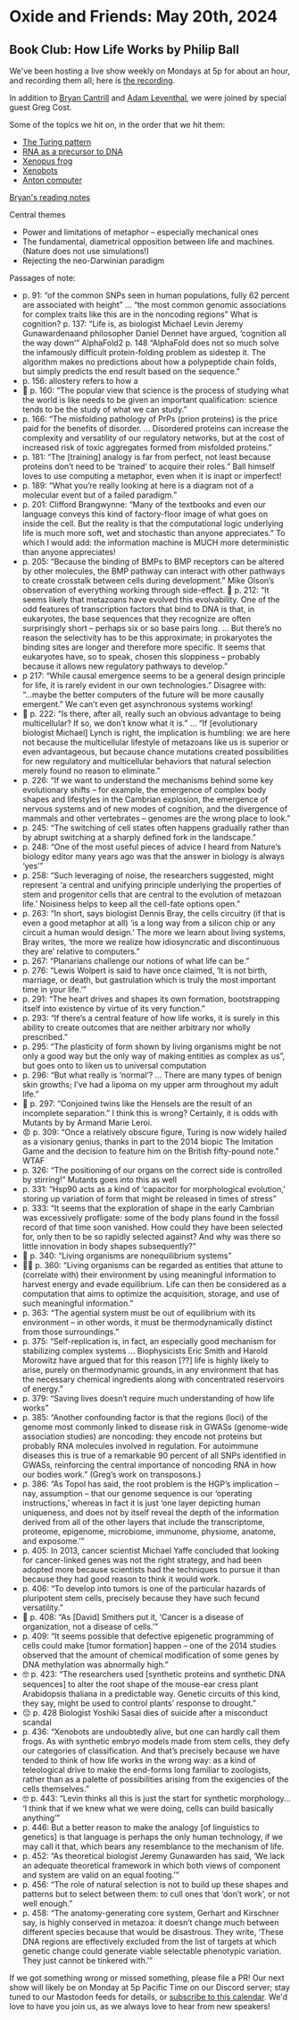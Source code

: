 # Oxide and Friends: May 20th, 2024

## Book Club: How Life Works by Philip Ball

We've been hosting a live show weekly on Mondays at 5p for about an hour,
and recording them all; here is
[the recording](https://youtu.be/5zDPneXJ_a8).

In addition to
[Bryan Cantrill](https://mastodon.social/@bcantrill) and
[Adam Leventhal](https://mastodon.social/@ahl),
we were joined by special guest
Greg Cost.

Some of the topics we hit on, in the order that we hit them:

- [The Turing pattern](https://en.wikipedia.org/wiki/Turing_pattern)
- [RNA as a precursor to DNA](https://en.wikipedia.org/wiki/RNA_world)
- [Xenopus frog](https://www.flickr.com/photos/expresso-2222/4235327806)
- [Xenobots](https://newatlas.com/science/pac-man-living-xenobots-reproduction/)
- [Anton computer](https://en.wikipedia.org/wiki/Anton_(computer))

[Bryan's reading notes](https://docs.google.com/document/d/1rmgAwcuxP_Hdu0ha1jJNslxaW1GVFx_TlbL-WVYgeC8/edit)

Central themes

- Power and limitations of metaphor – especially mechanical ones
- The fundamental, diametrical opposition between life and machines. (Nature does not use simulations!)
- Rejecting the neo-Darwinian paradigm

Passages of note:

- p. 91: “of the common SNPs seen in human populations, fully 62 percent are associated with height” … “the most common genomic associations for complex traits like this are in the noncoding regions”
What is cognition? p. 137: “Life is, as biologist Michael Levin Jeremy Gunawardenaand philosopher Daniel Dennet have argued, ‘cognition all the way down’”
AlphaFold2 p. 148 “AlphaFold does not so much solve the infamously difficult protein-folding problem as sidestep it. The algorithm makes no predictions about how a polypeptide chain folds, but simply predicts the end result based on the sequence.”
- p. 156: allostery refers to how a 
- 🤯 p. 160: “The popular view that science is the process of studying what the world is like needs to be given an important qualification: science tends to be the study of what we can study.”
- p. 166: “The misfolding pathology of PrPs (prion proteins) is the price paid for the benefits of disorder. … Disordered proteins can increase the complexity and versatility of our regulatory networks, but at the cost of increased risk of toxic aggregates formed from misfolded proteins.”
- p. 181: “The [training] analogy is far from perfect, not least because proteins don’t need to be ‘trained’ to acquire their roles.” Ball himself loves to use computing a metaphor, even when it is inapt  or imperfect!
- p. 189: “What you’re really looking at here is a diagram not of a molecular event but of a failed paradigm.”
- p. 201: Clifford Brangwynne: “Many of the textbooks and even our language conveys this kind of factory-floor image of what goes on inside the cell. But the reality is that the computational logic underlying life is much more soft, wet and stochastic than anyone appreciates.” To which I would add: the information machine is MUCH more deterministic than anyone appreciates!
- p. 205: “Because the binding of BMPs to BMP receptors can be altered by other molecules, the BMP pathway can interact with other pathways to create crosstalk between cells during development.” Mike Olson’s observation of everything working through side-effect.
🤯 p. 212: “It seems likely that metazoans have evolved this evolvability. One of the odd features of transcription factors that bind to DNA is that, in eukaryotes, the base sequences that they recognize are often surprisingly short – perhaps six or so base pairs long. … But there’s no reason the selectivity has to be this approximate; in prokaryotes the binding sites are longer and therefore more specific. It seems that eukaryotes have, so to speak, chosen this sloppiness – probably because it allows new regulatory pathways to develop.”
- p 217: “While causal emergence seems to be a general design principle for life, it is rarely evident in our own technologies.” Disagree with: “...maybe the better computers of the future will be more causally emergent.” We can’t even get asynchronous systems working!
- 🤯 p. 222: “Is there, after all, really such an obvious advantage to being multicellular? If so, we don’t know what it is.” … “If [evolutionary biologist Michael] Lynch is right, the implication is humbling: we are here not because the multicellular lifestyle of metazoans like us is superior or even advantageous, but because chance mutations created possibilities for new regulatory and multicellular behaviors that natural selection merely found no reason to eliminate.”
- p. 226: “If we want to understand the mechanisms behind some key evolutionary shifts – for example, the emergence of complex body shapes and lifestyles in the Cambrian explosion, the emergence of nervous systems and of new modes of cognition, and the divergence of mammals and other vertebrates – genomes are the wrong place to look.”
- p. 245: “The switching of cell states often happens gradually rather than by abrupt switching at a sharply defined fork in the landscape.”
- p. 248: “One of the most useful pieces of advice I heard from Nature’s biology editor many years ago was that the answer in biology is always ‘yes’”
- p. 258: “Such leveraging of noise, the researchers suggested, might represent ‘a central and unifying principle underlying the properties of stem and progenitor cells that are central to the evolution of metazoan life.’ Noisiness helps to keep all the cell-fate options open.”
- p. 263: “In short, says biologist Dennis Bray, the cells circuitry (if that is even a good metaphor at all) ‘is a long way from a silicon chip or any circuit a human would design.’ The more we learn about living systems, Bray writes, ‘the more we realize how idiosyncratic and discontinuous they are’ relative to computers.”
- p. 267: “Planarians challenge our notions of what life can be.”
- p. 276: “Lewis Wolpert is said to have once claimed, ‘It is not birth, marriage, or death, but gastrulation which is truly the most important time in your life.’”
- p. 291: “The heart drives and shapes its own formation, bootstrapping itself into existence by virtue of its very function.”
- p. 293: “If there’s a central feature of how life works, it is surely in this ability to create outcomes that are neither arbitrary nor wholly prescribed.”
- p. 295: “The plasticity of form shown by living organisms might be not only a good way but the only way of making entities as complex as us”, but goes onto to liken us to universal computation
- p. 296: “But what really is ‘normal’? … There are many types of benign skin growths; I’ve had a lipoma on my upper arm throughout my adult life.”
- 🤔 p. 297: “Conjoined twins like the Hensels are the result of an incomplete separation.” I think this is wrong? Certainly, it is odds with Mutants by by Armand Marie Leroi.
- 😡 p. 309: “Once a relatively obscure figure, Turing is now widely hailed as a visionary genius, thanks in part to the 2014 biopic The Imitation Game and the decision to feature him on the British fifty-pound note.” WTAF
- p. 326: “The positioning of our organs on the correct side is controlled by stirring!” Mutants goes into this as well
- p. 331: “Hsp90 acts as a kind of ‘capacitor for morphological evolution,’ storing up variation of form that might be released in times of stress”
- p. 333: “It seems that the exploration of shape in the early Cambrian was excessively profligate: some of the body plans found in the fossil record of that time soon vanished. How could they have been selected for, only then to be so rapidly selected against? And why was there so little innovation in body shapes subsequently?”
- 🤯 p. 340: “Living organisms are nonequilibrium systems”
- 🤯🤯 p. 360: “Living organisms can be regarded as entities that attune to (correlate with) their environment by using meaningful information to harvest energy and evade equilibrium. Life can then be considered as a computation that aims to optimize the acquisition, storage, and use of such meaningful information.”
- p. 363: “The agential system must be out of equilibrium with its environment – in other words, it must be thermodynamically distinct from those surroundings.”
- p. 375: “Self-replication is, in fact, an especially good mechanism for stabilizing complex systems … Biophysicists Eric Smith and Harold Morowitz have argued that for this reason [??] life is highly likely to arise, purely on thermodynamic grounds, in any environment that has the necessary chemical ingredients along with concentrated reservoirs of energy.”
- p. 379: “Saving lives doesn’t require much understanding of how life works”
- p. 385: “Another confounding factor is that the regions (loci) of the genome most commonly linked to disease risk in GWASs (genome-wide association studies) are noncoding: they encode not proteins but probably RNA molecules involved in regulation. For autoimmune diseases this is true of a remarkable 90 percent of all SNPs identified in GWASs, reinforcing the central importance of noncoding RNA in how our bodies work.” (Greg’s work on transposons.)
- p. 386: “As Topol has said, the root problem is the HGP’s implication – nay, assumption – that our genome sequence is our ‘operating instructions,’ whereas in fact it is just ‘one layer depicting human uniqueness, and does not by itself reveal the depth of the information derived from all of the other layers that include the transcriptome, proteome, epigenome, microbiome, immunome, physiome, anatome, and exposome.’”
- p. 405: In 2013, cancer scientist Michael Yaffe concluded that looking for cancer-linked genes was not the right strategy, and had been adopted more because scientists had the techniques to pursue it than because they had good reason to think it would work.
- p. 406: “To develop into tumors is one of the particular hazards of pluripotent stem cells, precisely because they have such fecund versatility.”
- 🤯 p. 408: “As [David] Smithers put it, ‘Cancer is a disease of organization, not a disease of cells.’”
- p. 409: “It seems possible that defective epigenetic programming of cells could make [tumor formation] happen – one of the 2014 studies observed that the amount of chemical modification of some genes by DNA methylation was abnormally high.”
- 🤓 p. 423: “The researchers used [synthetic proteins and synthetic DNA sequences] to alter the root shape of the mouse-ear cress plant Arabidopsis thaliana in a predictable way. Genetic circuits of this kind, they say, might be used to control plants’ response to drought.”
- 😔 p. 428 Biologist Yoshiki Sasai dies of suicide after a misconduct scandal
- p. 436: “Xenobots are undoubtedly alive, but one can hardly call them frogs. As with synthetic embryo models made from stem cells, they defy our categories of classification. And that’s precisely because we have tended to think of how life works in the wrong way: as a kind of teleological drive to make the end-forms long familiar to zoologists, rather than as a palette of possibilities arising from the exigencies of the cells themselves.”
- 🤓 p. 443: “Levin thinks all this is just the start for synthetic morphology… ‘I think that if we knew what we were doing, cells can build basically anything’”
- p. 446: But a better reason to make the analogy [of linguistics to genetics] is that language is perhaps the only human technology, if we may call it that, which bears any resemblance to the mechanism of life.
- p. 452: “As theoretical biologist Jeremy Gunawarden has said, ‘We lack an adequate theoretical framework in which both views of component and system are valid on an equal footing.’”
- p. 456: “The role of natural selection is not to build up these shapes and patterns but to select between them: to cull ones that ‘don’t work’, or not well enough.”
- p. 458: “The anatomy-generating core system, Gerhart and Kirschner say, is highly conserved in metazoa: it doesn’t change much between different species because that would be disastrous. They write, ‘These DNA regions are effectively excluded from the list of targets at which genetic change could generate viable selectable phenotypic variation. They just cannot be tinkered with.’”  

If we got something wrong or missed something, please file a PR!
Our next show will likely be on Monday at 5p Pacific Time on our Discord
server; stay tuned to our Mastodon feeds for details, or [subscribe to this
calendar](https://calendar.google.com/calendar/ical/c_318925f4185aa71c4524d0d6127f31058c9e21f29f017d48a0fca6f564969cd0%40group.calendar.google.com/public/basic.ics).
We'd love to have you join us, as we always love to hear from new speakers!

